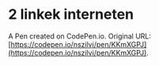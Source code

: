 # 2 linkek interneten

A Pen created on CodePen.io. Original URL: [https://codepen.io/nszilvi/pen/KKmXGPJ](https://codepen.io/nszilvi/pen/KKmXGPJ).


